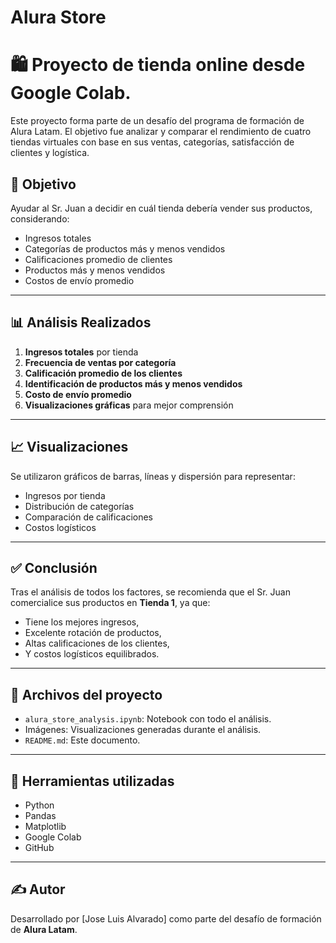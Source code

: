 # Alura Store  


# 🛍️ Proyecto de tienda online desde Google Colab.

Este proyecto forma parte de un desafío del programa de formación de Alura Latam. El objetivo fue analizar y comparar el rendimiento de cuatro tiendas virtuales con base en sus ventas, categorías, satisfacción de clientes y logística.

## 📌 Objetivo

Ayudar al Sr. Juan a decidir en cuál tienda debería vender sus productos, considerando:

- Ingresos totales
- Categorías de productos más y menos vendidos
- Calificaciones promedio de clientes
- Productos más y menos vendidos
- Costos de envío promedio

---

## 📊 Análisis Realizados

1. **Ingresos totales** por tienda
2. **Frecuencia de ventas por categoría**
3. **Calificación promedio de los clientes**
4. **Identificación de productos más y menos vendidos**
5. **Costo de envío promedio**
6. **Visualizaciones gráficas** para mejor comprensión

---

## 📈 Visualizaciones

Se utilizaron gráficos de barras, líneas y dispersión para representar:

- Ingresos por tienda
- Distribución de categorías
- Comparación de calificaciones
- Costos logísticos

---

## ✅ Conclusión

Tras el análisis de todos los factores, se recomienda que el Sr. Juan comercialice sus productos en **Tienda 1**, ya que:

- Tiene los mejores ingresos,
- Excelente rotación de productos,
- Altas calificaciones de los clientes,
- Y costos logísticos equilibrados.

---

## 📂 Archivos del proyecto

- `alura_store_analysis.ipynb`: Notebook con todo el análisis.
- Imágenes: Visualizaciones generadas durante el análisis.
- `README.md`: Este documento.

---

## 🧪 Herramientas utilizadas

- Python
- Pandas
- Matplotlib
- Google Colab
- GitHub

---


## ✍️ Autor

Desarrollado por [Jose Luis Alvarado] como parte del desafío de formación de **Alura Latam**.
